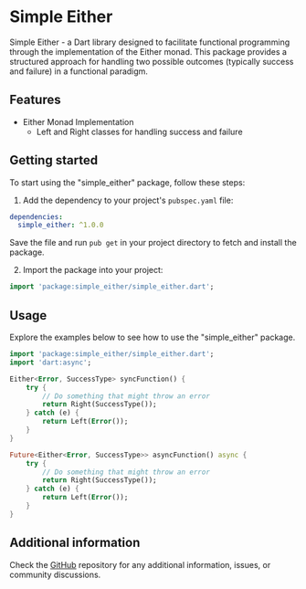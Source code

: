 # Simple Either

Simple Either - a Dart library designed to facilitate functional programming through the
implementation of the Either monad. This package provides a structured approach
for handling two possible outcomes (typically success and failure) in a 
functional paradigm.

## Features

- Either Monad Implementation
    - Left and Right classes for handling success and failure

## Getting started

To start using the "simple_either" package, follow these steps:

1. Add the dependency to your project's `pubspec.yaml` file:
```yaml
dependencies:
  simple_either: ^1.0.0
```
Save the file and run `pub get` in your project directory to fetch and install the package.

2. Import the package into your project:

```dart
import 'package:simple_either/simple_either.dart';
```

## Usage

Explore the examples below to see how to use the "simple_either" package.

```dart
import 'package:simple_either/simple_either.dart';
import 'dart:async';

Either<Error, SuccessType> syncFunction() {
    try {
        // Do something that might throw an error
        return Right(SuccessType());
    } catch (e) {
        return Left(Error());
    }
}

Future<Either<Error, SuccessType>> asyncFunction() async {
    try {
        // Do something that might throw an error
        return Right(SuccessType());
    } catch (e) {
        return Left(Error());
    }
}
```


## Additional information

Check the [GitHub](https://github.com/felipeddev/either) repository for any additional information, issues, or 
community 
discussions.
